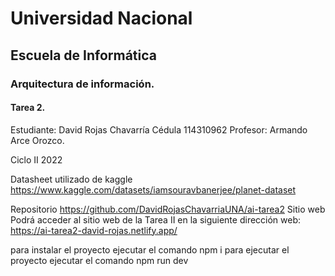 # Universidad Nacional 
## Escuela de Informática 
### Arquitectura de información.

#### Tarea 2.

Estudiante: 
David Rojas Chavarría
Cédula
114310962
Profesor:
Armando Arce Orozco.

Ciclo II 2022

Datasheet utilizado de kaggle
	https://www.kaggle.com/datasets/iamsouravbanerjee/planet-dataset

Repositorio
	https://github.com/DavidRojasChavarriaUNA/ai-tarea2
Sitio web
Podrá acceder al sitio web de la Tarea II en la siguiente dirección web:
	https://ai-tarea2-david-rojas.netlify.app/
	
para instalar el proyecto ejecutar el comando
npm i
 para ejecutar el proyecto ejecutar el comando 
npm run dev